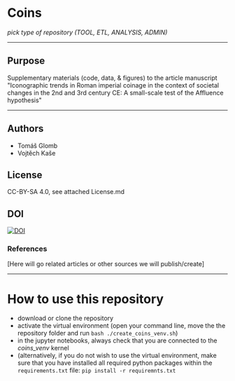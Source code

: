 # Coins
*pick type of repository (TOOL, ETL, ANALYSIS, ADMIN)*

---

## Purpose

Supplementary materials (code, data, & figures) to the article manuscript "Iconographic trends in Roman imperial coinage in the context of societal changes in the 2nd and 3rd century CE: A small-scale test of the Affluence hypothesis" 

---
## Authors
* Tomáš Glomb
* Vojtěch Kaše

## License
CC-BY-SA 4.0, see attached License.md

## DOI
[![DOI](https://zenodo.org/badge/DOI/10.5281/zenodo.7440143.svg)](https://doi.org/10.5281/zenodo.7440143)


### References
[Here will go related articles or other sources we will publish/create]

---
# How to use this repository

* download or clone the repository
* activate the virtual environment (open your command line, move the the repository folder and run `bash ./create_coins_venv.sh`)
* in the jupyter notebooks, always check that you are connected to the *coins_venv* kernel
* (alternatively, if you do not wish to use the virtual environment, make sure that you have installed all required python packages within the `requirements.txt` file: `pip install -r requiremnts.txt`





